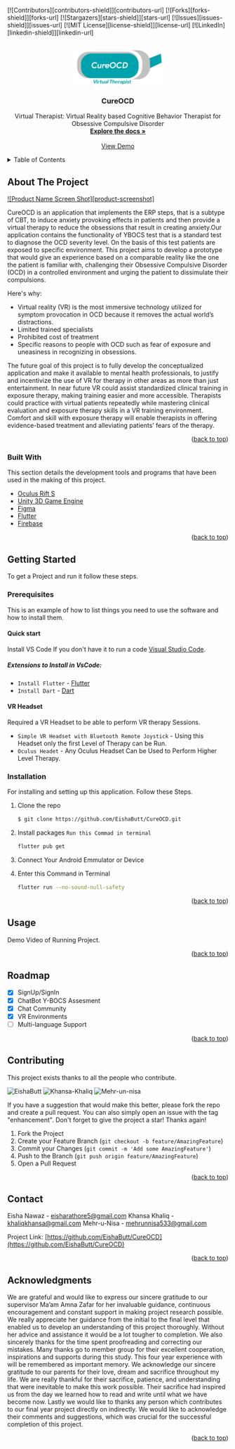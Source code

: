 <div id="top"></div>

[![Contributors][contributors-shield]][contributors-url]
[![Forks][forks-shield]][forks-url]
[![Stargazers][stars-shield]][stars-url]
[![Issues][issues-shield]][issues-url]
[![MIT License][license-shield]][license-url]
[![LinkedIn][linkedin-shield]][linkedin-url]



<!-- PROJECT LOGO -->
<br />
<div align="center">
  <a href="https://github.com/othneildrew/Best-README-Template">
    <img src="cureocd/Images/cureocd_logo.png" alt="Logo" width="200" height="80">
  </a>

  <h3 align="center">CureOCD</h3>

  <p align="center">
    Virtual Therapist: Virtual Reality based Cognitive Behavior Therapist for Obsessive Compulsive Disorder
    <br />
    <a href="https://github.com/othneildrew/Best-README-Template"><strong>Explore the docs »</strong></a>
    <br />
    <br />
    <a href="https://github.com/othneildrew/Best-README-Template">View Demo</a>
  </p>
</div>



<!-- TABLE OF CONTENTS -->
<details>
  <summary>Table of Contents</summary>
  <ol>
    <li>
      <a href="#about-the-project">About The Project</a>
      <ul>
        <li><a href="#built-with">Built With</a></li>
      </ul>
    </li>
    <li>
      <a href="#getting-started">Getting Started</a>
      <ul>
        <li><a href="#prerequisites">Prerequisites</a></li>
        <li><a href="#installation">Installation</a></li>
      </ul>
    </li>
    <li><a href="#usage">Usage</a></li>
    <li><a href="#roadmap">Roadmap</a></li>
    <li><a href="#contributing">Contributing</a></li>
    <li><a href="#license">License</a></li>
    <li><a href="#contact">Contact</a></li>
    <li><a href="#acknowledgments">Acknowledgments</a></li>
  </ol>
</details>



<!-- ABOUT THE PROJECT -->
## About The Project

[![Product Name Screen Shot][product-screenshot]](https://example.com)

CureOCD is an application that implements the ERP steps, that is a subtype of CBT, to induce anxiety provoking effects in patients and then provide a virtual therapy to reduce the obsessions that result in creating anxiety.Our application contains the functionality of YBOCS test that is a standard test to diagnose the OCD severity level. On the basis of this test patients are exposed to specific environment. This project aims to develop a prototype that would give an experience based on a comparable reality like the one the patient is familiar with, challenging their Obsessive Compulsive Disorder (OCD) in a controlled environment and urging the patient to dissimulate their compulsions.

Here's why:
* Virtual reality (VR) is the most immersive technology utilized for symptom provocation in OCD because it removes the actual world’s distractions.
* Limited trained specialists
* Prohibited cost of treatment
* Specific reasons to people with OCD such as fear of exposure and uneasiness in recognizing in obsessions.


The future goal of this project is to fully develop the conceptualized application and make it available to mental health professionals, to justify and incentivize the
use of VR for therapy in other areas as more than just entertainment. In near future VR could assist standardized clinical training in exposure therapy, making training easier and more accessible. Therapists could practice with virtual patients repeatedly while mastering clinical evaluation and exposure therapy skills in a VR training environment. Comfort and skill with exposure therapy will enable therapists in offering evidence-based treatment and alleviating patients’ fears of the therapy.

<p align="right">(<a href="#top">back to top</a>)</p>



### Built With

This section details the development tools and programs that have been used in the making of this project.

* [Oculus Rift S](https://www.oculus.com/rift-s/)
* [Unity 3D Game Engine](https://unity.com/)
* [Figma](https://www.figma.com/)
* [Flutter](https://flutter.dev/)
* [Firebase](https://firebase.google.com/)

<p align="right">(<a href="#top">back to top</a>)</p>



<!-- GETTING STARTED -->
## Getting Started

To get a Project and run it follow these steps.

### Prerequisites

This is an example of how to list things you need to use the software and how to install them.

 #### Quick start
 
  Install VS Code If you don't have it to run a code [Visual Studio Code](https://code.visualstudio.com/).
  
 ##### Extensions to Install in VsCode:

- `Install Flutter` - [Flutter](https://flutter.dev/get-started/)
- `Install Dart` - [Dart](https://dart.dev/)
 
 #### VR Headset
 
 Required a VR Headset to be able to perform VR therapy Sessions.
 
- `Simple VR Headset with Bluetooth Remote Joystick` - Using this Headset only the first Level of Therapy can be Run. 
- `Oculus Headet` - Any Oculus Headset Can be Used to Perform Higher Level Therapy.

### Installation

For installing and setting up this application. Follow these Steps.

1. Clone the repo

   ```sh
   $ git clone https://github.com/EishaButt/CureOCD.git
   ```
   
2. Install packages
   `Run this Commad in terminal`
   ```sh
   flutter pub get
   ```

3. Connect Your Android Emmulator or Device 

4. Enter this Command in Terminal

   ```sh
   flutter run --no-sound-null-safety
   ```

<p align="right">(<a href="#top">back to top</a>)</p>



<!-- USAGE EXAMPLES -->
## Usage

Demo Video of Running Project.

<p align="right">(<a href="#top">back to top</a>)</p>



<!-- ROADMAP -->
## Roadmap

- [x] SignUp/SignIn
- [x] ChatBot Y-BOCS Assesment
- [x] Chat Community
- [x] VR Environments
- [ ] Multi-language Support

<p align="right">(<a href="#top">back to top</a>)</p>



<!-- CONTRIBUTING -->
## Contributing

This project exists thanks to all the people who contribute.

<img src="https://avatars.githubusercontent.com/u/46721882?v=4" alt="EishaButt" style="height: 100px; width:100px;"/>   <img src="https://avatars.githubusercontent.com/u/55206006?v=4" alt="Khansa-Khaliq" style="height: 100px; width:100px;"/>   <img src="https://avatars.githubusercontent.com/u/55224607?v=4" alt="Mehr-un-nisa" style="height: 100px; width:100px;"/>





If you have a suggestion that would make this better, please fork the repo and create a pull request. You can also simply open an issue with the tag "enhancement".
Don't forget to give the project a star! Thanks again!

1. Fork the Project
2. Create your Feature Branch (`git checkout -b feature/AmazingFeature`)
3. Commit your Changes (`git commit -m 'Add some AmazingFeature'`)
4. Push to the Branch (`git push origin feature/AmazingFeature`)
5. Open a Pull Request

<p align="right">(<a href="#top">back to top</a>)</p>

<!-- CONTACT -->
## Contact

Eisha Nawaz - eisharathore5@gmail.com 
Khansa Khaliq - khaliqkhansa@gmail.com
Mehr-u-Nisa - mehrunnisa533@gmail.com


Project Link: [https://github.com/EishaButt/CureOCD](https://github.com/EishaButt/CureOCD)

<p align="right">(<a href="#top">back to top</a>)</p>



<!-- ACKNOWLEDGMENTS -->
## Acknowledgments

We are grateful and would like to express our sincere gratitude to our supervisor Ma’am Amna Zafar for her invaluable guidance, continuous encouragement and
constant support in making project research possible. We really appreciate her guidance from the initial to the final level that enabled us to develop an understanding of this project thoroughly. Without her advice and assistance it would be a lot tougher to completion. We also sincerely thanks for the time spent proofreading and correcting our mistakes. Many thanks go to member group for their excellent cooperation, inspirations and supports during this study. This four year experience with  will be remembered as important memory. We acknowledge our sincere gratitude to our parents for their love, dream and sacrifice throughout my life. We are really thankful for their sacrifice, patience, and understanding that were inevitable to make this work possible. Their sacrifice had inspired us from the day we learned how to read and write until what we have become now. Lastly we would like to thanks any person which contributes to our final year project directly on indirectly. We would like to acknowledge their comments and suggestions, which was crucial for the successful completion of this project.


<p align="right">(<a href="#top">back to top</a>)</p>
